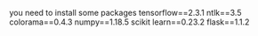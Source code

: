you need to install some packages
tensorflow==2.3.1
ntlk==3.5
colorama==0.4.3
numpy==1.18.5
scikit learn==0.23.2
flask==1.1.2